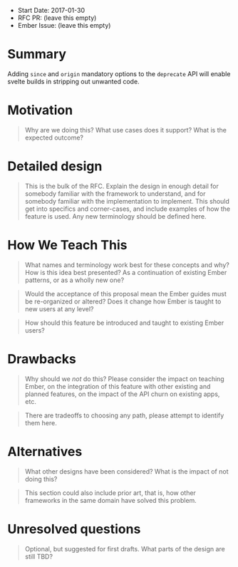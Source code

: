 - Start Date: 2017-01-30
- RFC PR: (leave this empty)
- Ember Issue: (leave this empty)

# Summary

Adding `since` and `origin` mandatory options to the `deprecate` API will enable svelte builds in stripping out unwanted code.

# Motivation

> Why are we doing this? What use cases does it support? What is the expected
outcome?

# Detailed design

> This is the bulk of the RFC. Explain the design in enough detail for somebody
familiar with the framework to understand, and for somebody familiar with the
implementation to implement. This should get into specifics and corner-cases,
and include examples of how the feature is used. Any new terminology should be
defined here.

# How We Teach This

> What names and terminology work best for these concepts and why? How is this
idea best presented? As a continuation of existing Ember patterns, or as a
wholly new one?

> Would the acceptance of this proposal mean the Ember guides must be
re-organized or altered? Does it change how Ember is taught to new users
at any level?

> How should this feature be introduced and taught to existing Ember
users?

# Drawbacks

> Why should we *not* do this? Please consider the impact on teaching Ember,
on the integration of this feature with other existing and planned features,
on the impact of the API churn on existing apps, etc.

> There are tradeoffs to choosing any path, please attempt to identify them here.

# Alternatives

> What other designs have been considered? What is the impact of not doing this?

> This section could also include prior art, that is, how other frameworks in the same domain have solved this problem.

# Unresolved questions

> Optional, but suggested for first drafts. What parts of the design are still
TBD?
